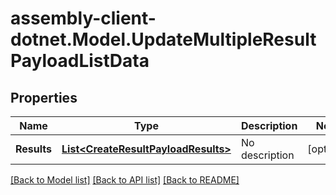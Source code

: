 # assembly-client-dotnet.Model.UpdateMultipleResultPayloadListData
## Properties

Name | Type | Description | Notes
------------ | ------------- | ------------- | -------------
**Results** | [**List&lt;CreateResultPayloadResults&gt;**](CreateResultPayloadResults.md) | No description | [optional] 

[[Back to Model list]](../README.md#documentation-for-models) [[Back to API list]](../README.md#documentation-for-api-endpoints) [[Back to README]](../README.md)

